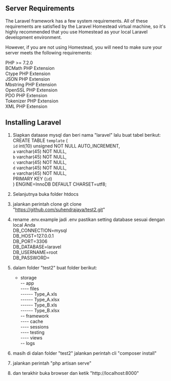 ## Server Requirements
The Laravel framework has a few system requirements. All of these requirements are satisfied by the Laravel Homestead virtual machine, so it's highly recommended that you use Homestead as your local Laravel development environment.

However, if you are not using Homestead, you will need to make sure your server meets the following requirements:

PHP >= 7.2.0 <br>
BCMath PHP Extension<br>
Ctype PHP Extension<br>
JSON PHP Extension<br>
Mbstring PHP Extension<br>
OpenSSL PHP Extension<br>
PDO PHP Extension<br>
Tokenizer PHP Extension<br>
XML PHP Extension<br>

## Installing Laravel
1. Siapkan dataase mysql  dan beri nama "laravel"  lalu buat tabel berikut: <br> 
    CREATE TABLE `template` (<br>
  `id` int(10) unsigned NOT NULL AUTO_INCREMENT, <br>
  `a` varchar(45) NOT NULL, <br>
  `b` varchar(45) NOT NULL, <br>
  `c` varchar(45) NOT NULL,<br>
  `d` varchar(45) NOT NULL,<br>
  `e` varchar(45) NOT NULL,<br>
  PRIMARY KEY (`id`)<br>
) ENGINE=InnoDB DEFAULT CHARSET=utf8;<br>

2. Selanjutnya buka folder htdocs
3. jalankan perintah clone
    git clone "https://github.com/suhendrajaya/test2.git"

4. rename .env.example jadi .env pastikan setting database sesuai dengan local Anda <br>
    DB_CONNECTION=mysql<br>
    DB_HOST=127.0.0.1<br>
    DB_PORT=3306<br>
    DB_DATABASE=laravel<br>
    DB_USERNAME=root<br>
    DB_PASSWORD=<br>

5.  dalam folder "test2" buat folder berikut:
    - storage <br>
    -- app<br>
    ---- files<br>
    ------ Type_A.xls<br>
    ------ Type_A.xlsx<br>
    ------ Type_B.xls<br>
    ------ Type_B.xlsx<br>
    -- framework<br>
    ---- cache<br>
    ---- sessions<br>
    ---- testing<br>
    ---- views<br>
    -- logs<br>

6. masih di dalan folder "test2" jalankan perintah cli  "composer install"

7. jalankan perintah "php artisan serve"

8. dan terakhir buka browser  dan ketik "http://localhost:8000"
